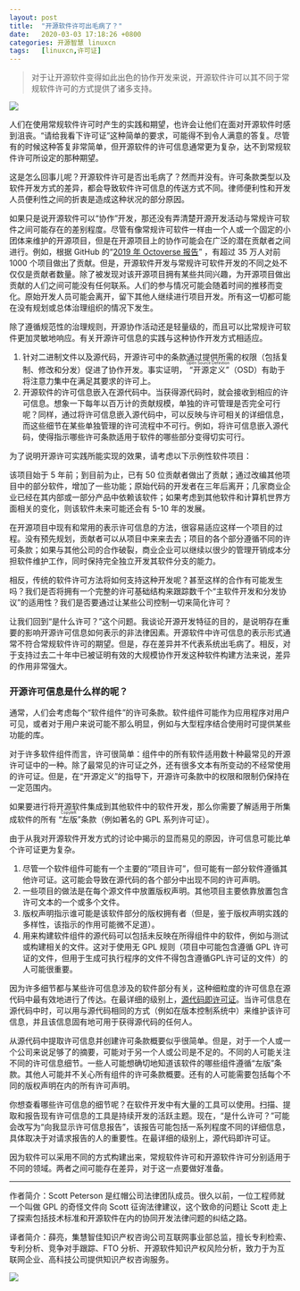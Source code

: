 ```yaml
---
layout: post
title:	"开源软件许可出毛病了？"
date:	2020-03-03 17:18:26 +0800 
categories:	开源智慧 linuxcn 
tags:	[linuxcn,许可证]
---
```




> 
> 对于让开源软件变得如此出色的协作开发来说，开源软件许可以其不同于常规软件许可的方式提供了诸多支持。
> 
> 
> 


![](/Asserts/Images//attachment/album/202003/03/171816qx6hh2b2y557tcyc.jpg)


人们在使用常规软件许可时产生的实践和期望，也许会让他们在面对开源软件时感到沮丧。“请给我看下许可证”这种简单的要求，可能得不到令人满意的答复。尽管有的时候这种答复非常简单，但开源软件的许可信息通常更为复杂，达不到常规软件许可所设定的那种期望。


这是怎么回事儿呢？开源软件许可是否出毛病了？然而并没有。许可条款类型以及软件开发方式的差异，都会导致软件许可信息的传送方式不同。律师便利性和开发人员便利性之间的折衷是造成这种状况的部分原因。


如果只是说开源软件可以“协作”开发，那还没有弄清楚开源开发活动与常规许可软件之间可能存在的差别程度。尽管有像常规许可软件一样由一个人或一个固定的小团体来维护的开源项目，但是在开源项目上的协作可能会在广泛的潜在贡献者之间进行。例如，根据 GitHub 的“[2019 年 Octoverse 报告](https://octoverse.github.com/#dependencies-overview)” ，有超过 35 万人对前 1000 个项目做出了贡献。但是，开源软件开发与常规许可软件开发的不同之处不仅仅是贡献者数量。除了被发现对该开源项目拥有某些共同兴趣，为开源项目做出贡献的人们之间可能没有任何联系。人们的参与情况可能会随着时间的推移而变化。原始开发人员可能会离开，留下其他人继续进行项目开发。所有这一切都可能在没有规划或总体治理组织的情况下发生。


除了遵循规范性的治理规则，开源协作活动还是轻量级的，而且可以比常规许可软件更加灵敏地响应。有关开源许可信息的实践与这种协作开发方式相适应。


1. 针对二进制文件以及源代码，开源许可中的条款通过提供所需的权限（包括复制、修改和分发）促进了协作开发。事实证明，<ruby> “开源定义” <rp>  （ </rp> <rt>  Open Source Definition </rt> <rp>  ） </rp></ruby>（OSD）有助于将注意力集中在满足其要求的许可上。
2. 开源软件的许可信息嵌入在源代码中。当获得源代码时，就会接收到相应的许可信息。想象一下每年以百万计的贡献规模，单独的许可管理是否完全可行呢？同样，通过将许可信息嵌入源代码中，可以反映与许可相关的详细信息，而这些细节在某些单独管理的许可流程中不可行。例如，将许可信息嵌入源代码，使得指示哪些许可条款适用于软件的哪些部分变得切实可行。


为了说明开源许可实践所能实现的效果，请考虑以下示例性软件项目：


该项目始于 5 年前；到目前为止，已有 50 位贡献者做出了贡献；通过改编其他项目中的部分软件，增加了一些功能；原始代码的开发者在三年后离开；几家商业企业已经在其内部或一部分产品中依赖该软件；如果考虑到其他软件和计算机世界方面相关的变化，则该软件未来可能还会有 5-10 年的发展。


在开源项目中现有和常用的表示许可信息的方法，很容易适应这样一个项目的过程。没有预先规划，贡献者可以从项目中来来去去；项目的各个部分遵循不同的许可条款；如果与其他公司的合作破裂，商业企业可以继续以很少的管理开销成本分担软件维护工作，同时保持完全独立开发其软件分支的能力。


相反，传统的软件许可方法将如何支持这种开发呢？甚至这样的合作有可能发生吗？我们是否将拥有一个完整的许可基础结构来跟踪数千个“主软件开发和分发协议”的适用性？我们是否要通过让某些公司控制一切来简化许可？


让我们回到“是什么许可？”这个问题。我谈论开源开发特征的目的，是说明存在重要的影响开源许可信息如何表示的非法律因素。开源软件中许可信息的表示形式通常不符合常规软件许可的期望。但是，存在差异并不代表系统出毛病了。相反，对于支持过去二十年中已被证明有效的大规模协作开发这种软件构建方法来说，差异的作用非常强大。


### 开源许可信息是什么样的呢？


通常，人们会考虑每个“软件组件”的许可条款。软件组件可能作为应用程序对用户可见，或者对于用户来说可能不那么明显，例如与大型程序结合使用时可提供某些功能的库。


对于许多软件组件而言，许可很简单：组件中的所有软件适用数十种最常见的开源许可证中的一种。除了最常见的许可证之外，还有很多文本有所变动的不经常使用的许可证。但是，在“开源定义”的指导下，开源许可条款中的权限和限制仍保持在一定范围内。


如果要进行将开源软件集成到其他软件中的软件开发，那么你需要了解适用于所集成软件的所有<ruby> “左版” <rp>  （ </rp> <rt>  Copyleft </rt> <rp>  ） </rp></ruby>条款（例如著名的 GPL 系列许可证）。


由于从我对开源软件开发方式的讨论中揭示的显而易见的原因，许可信息可能比单个许可证更为复杂。


1. 尽管一个软件组件可能有一个主要的“项目许可”，但可能有一部分软件遵循其他许可证。这可能会导致在源代码的各个部分中出现不同的许可声明。
2. 一些项目的做法是在每个源文件中放置版权声明。其他项目主要依靠放置包含许可文本的一个或多个文件。
3. 版权声明指示谁可能是该软件部分的版权拥有者（但是，鉴于版权声明实践的多样性，该指示的作用可能微不足道）。
4. 用来构建软件组件的源代码可以包括未反映在所得组件中的软件，例如与测试或构建相关的文件。这对于使用无 GPL 规则（项目中可能包含遵循 GPL 许可证的文件，但用于生成可执行程序的文件不得包含遵循GPL许可证的文件）的人可能很重要。


因为许多细节都与某些许可信息涉及的软件部分有关，这种细粒度的许可信息在源代码中最有效地进行了传达。在最详细的级别上，[源代码即许可证](https://opensource.com/article/17/12/source-code-license)。当许可信息在源代码中时，可以用与源代码相同的方式（例如在版本控制系统中）来维护该许可信息，并且该信息固有地可用于获得源代码的任何人。


从源代码中提取许可信息并创建许可条款概要似乎很简单。但是，对于一个人或一个公司来说足够了的摘要，可能对于另一个人或公司是不足的。不同的人可能关注不同的许可信息细节。一些人可能想确切地知道该软件的哪些组件遵循“左版”条款。其他人可能并不关心所有组件的许可条款概要。还有的人可能需要包括每个不同的版权声明在内的所有许可声明。


你想查看哪些许可信息的细节呢？在软件开发中有大量的工具可以使用。扫描、提取和报告现有许可信息的工具是持续开发的活跃主题。现在，“是什么许可？”可能会改写为“向我显示许可信息报告”，该报告可能包括一系列程度不同的详细信息，具体取决于对请求报告的人的重要性。在最详细的级别上，源代码即许可证。


因为软件可以采用不同的方式构建出来，常规软件许可和开源软件许可分别适用于不同的领域。两者之间可能存在差异，对于这一点要做好准备。




---


作者简介：Scott Peterson 是红帽公司法律团队成员。很久以前，一位工程师就一个叫做 GPL 的奇怪文件向 Scott 征询法律建议，这个致命的问题让 Scott 走上了探索包括技术标准和开源软件在内的协同开发法律问题的纠结之路。


译者简介：薛亮，集慧智佳知识产权咨询公司互联网事业部总监，擅长专利检索、专利分析、竞争对手跟踪、FTO 分析、开源软件知识产权风险分析，致力于为互联网企业、高科技公司提供知识产权咨询服务。


![](/Asserts/Images//attachment/album/202003/03/171057ge8g5roga5ev56gf.jpg)
